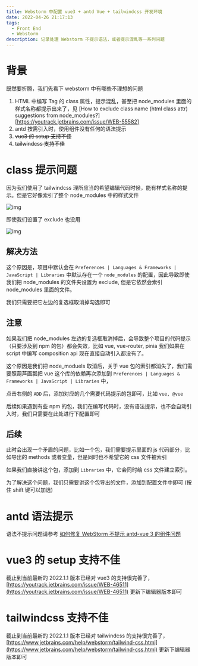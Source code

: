 ```yaml
---
title: Webstorm 中配置 vue3 + antd Vue + tailwindcss 开发环境
date: 2022-04-26 21:17:13
tags:
  - Front End
  - Webstorm
description: 记录处理 Webstorm 不提示语法，或者提示混乱等一系列问题
---
```


# 背景
既然要折腾，我们先看下 webstorm 中有哪些不理想的问题

1. HTML 中编写 Tag 的 class 属性，提示混乱，甚至把 node_modules 里面的样式名称都提示出来了，见 [How to exclude class name (html class attr) suggestions from node_modules?][https://youtrack.jetbrains.com/issue/WEB-55582]
2. antd 按需引入时，使用组件没有任何的语法提示
3. ~~vue3 的 setup 支持不佳~~
4. ~~tailwindcss 支持不佳~~

# class 提示问题
因为我们使用了 tailwindcss 理所应当的希望编辑代码时候，能有样式名称的提示。但是它好像索引了整个 node_modules 中的样式文件

![img](https://youtrack.jetbrains.com/api/files/74-1317882?sign=MTY1MTI3NjgwMDAwMHwxMS0xfDc0LTEzMTc4ODJ8WDVNVWFhd2ZpZlhlTV9OY2hLQVZaMm5pSVhL%0D%0ARVNiaWhHRVJwSlp0NFh2Zw0K%0D%0A&updated=1650311954043)

即使我们设置了 exclude 也没用

![img](https://youtrack.jetbrains.com/api/files/74-1317886?sign=MTY1MTI3NjgwMDAwMHwxMS0xfDc0LTEzMTc4ODZ8alBGSlVKY09wV1hWanhDTHladmZzb0h5N1h3%0D%0ASGJRYkxIREhUMHk0X3pQTQ0K%0D%0A&updated=1650312064180)

## 解决方法
这个原因是，项目中默认会在 `Preferences | Languages & Frameworks | JavaScript | Libraries` 中默认存在一个 `node_modules` 的配置，因此导致即使我们把 node_modules 的文件夹设置为 exclude, 但是它依然会索引 node_modules 里面的文件。

我们只需要把它左边的复选框取消掉勾选即可

## 注意
如果我们把 node_modules 左边的复选框取消掉后，会导致整个项目的代码提示（只要涉及到 npm 的包）都会失效，比如 vue, vue-router, pinia 我们如果在 script 中编写 composition api 现在直接自动引入都没有了。

这个原因是我们把 node_moduels 取消后，关于 vue 包的索引都消失了，我们需要照葫芦画瓢把 vue 这个库的依赖再次添加到 `Preferences | Languages & Frameworks | JavaScript | Libraries` 中， 

点击右侧的 `ADD` 后，添加对应的几个需要代码提示的包即可，比如 `vue, @vue`

后续如果遇到有些 npm 的包，我们在编写代码时，没有语法提示，也不会自动引入时，我们只需要在此处进行下配置即可

## 后续
此时会出现一个矛盾的问题，比如一个包，我们需要提示里面的 js 代码部分，比如导出的 methods 或者变量，但是同时也不希望它的 css 文件被索引

如果我们直接讲这个包，添加到 `Libraries` 中，它会同时给 css 文件建立索引。

为了解决这个问题，我们只需要讲这个包导出的文件，添加到配置文件中即可 (按住 shift 键可以加选)

# antd 语法提示
语法不提示问题请参考
[如何修复 WebStorm 不提示 antd-vue 3 的组件问题](https://carljin.com/webstorm-antd-vue-intelligent-code-completion.html)

# vue3 的 setup 支持不佳
截止到当前最新的 2022.1.1 版本已经对 vue3 的支持很完善了，[https://youtrack.jetbrains.com/issue/WEB-46511](https://youtrack.jetbrains.com/issue/WEB-46511) 更新下编辑器版本即可

# tailwindcss 支持不佳
截止到当前最新的 2022.1.1 版本已经对 tailwindcss 的支持很完善了，[https://www.jetbrains.com/help/webstorm/tailwind-css.html](https://www.jetbrains.com/help/webstorm/tailwind-css.html) 更新下编辑器版本即可